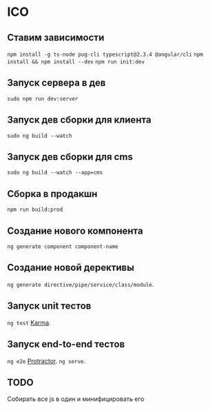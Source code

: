 # ICO
## Ставим зависимости
`npm install -g ts-node pug-cli typescript@2.3.4 @angular/cli`
`npm install && npm install --dev`
`npm run init:dev`

## Запуск сервера в дев
`sudo npm run dev:server`

## Запуск дев сборки для клиента 
`sudo ng build --watch`

## Запуск дев сборки для cms 
`sudo ng build --watch --app=cms`

## Сборка в продакшн 
`npm run build:prod`

## Создание нового компонента
`ng generate component component-name`

## Создание новой дерективы
`ng generate directive/pipe/service/class/module`.

## Запуск unit тестов
`ng test` [Karma](https://karma-runner.github.io).

## Запуск end-to-end тестов
`ng e2e` [Protractor](http://www.protractortest.org/). `ng serve`.

## TODO
Собирать все js в один и минифицировать его